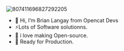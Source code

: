 
![807411696827292205](https://github.com/user-attachments/assets/dce25a03-a579-44e7-8434-904ebeee9005)


- 👋 Hi, I’m Brian Langay from Opencat Devs
- ⚡Lots of Software solutionns. 
- 🩷 i love making Open-source.
- 🚀 Ready for Production.

